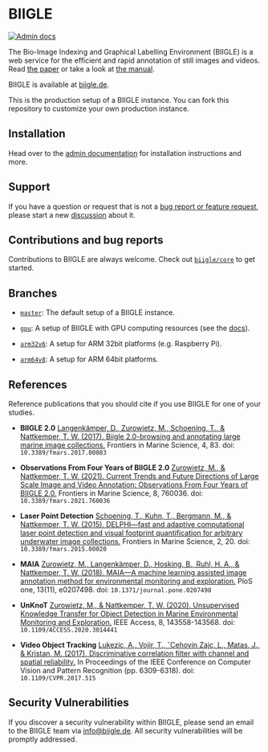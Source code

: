 # BIIGLE

[![Admin docs](https://readthedocs.org/projects/biigle-admin-documentation/badge/?version=latest)](https://biigle-admin-documentation.readthedocs.io/)

The Bio-Image Indexing and Graphical Labelling Environment (BIIGLE) is a web service for the efficient and rapid annotation of still images and videos. Read [the paper](https://doi.org/10.3389/fmars.2017.00083) or take a look at [the manual](https://biigle.de/manual).

BIIGLE is available at [biigle.de](https://biigle.de).

This is the production setup of a BIIGLE instance. You can fork this repository to customize your own production instance.

## Installation

Head over to the [admin documentation](https://biigle-admin-documentation.readthedocs.io/) for installation instructions and more.

## Support

If you have a question or request that is not a [bug report or feature request](https://github.com/biigle/core/blob/master/CONTRIBUTING.md), please start a new [discussion](https://github.com/orgs/biigle/discussions) about it.

## Contributions and bug reports

Contributions to BIIGLE are always welcome. Check out [`biigle/core`](https://github.com/biigle/core/blob/master/CONTRIBUTING.md) to get started.

## Branches

- [`master`](https://github.com/biigle/biigle/tree/master): The default setup of a BIIGLE instance.

- [`gpu`](https://github.com/biigle/biigle/tree/gpu): A setup of BIIGLE with GPU computing resources (see the [docs](https://biigle-admin-documentation.readthedocs.io/gpu/)).

- [`arm32v6`](https://github.com/biigle/biigle/tree/arm32v6): A setup for ARM 32bit platforms (e.g. Raspberry Pi).

- [`arm64v8`](https://github.com/biigle/biigle/tree/arm64v8): A setup for ARM 64bit platforms.

## References

Reference publications that you should cite if you use BIIGLE for one of your studies.

- **BIIGLE 2.0**
    [Langenkämper, D., Zurowietz, M., Schoening, T., & Nattkemper, T. W. (2017). Biigle 2.0-browsing and annotating large marine image collections.](https://doi.org/10.3389/fmars.2017.00083)
    Frontiers in Marine Science, 4, 83. doi: `10.3389/fmars.2017.00083`

- **Observations From Four Years of BIIGLE 2.0**
    [Zurowietz, M., & Nattkemper, T. W. (2021). Current Trends and Future Directions of Large Scale Image and Video Annotation: Observations From Four Years of BIIGLE 2.0.](https://doi.org/10.3389/fmars.2021.760036)
    Frontiers in Marine Science, 8, 760036. doi: `10.3389/fmars.2021.760036`

- **Laser Point Detection**
    [Schoening, T., Kuhn, T., Bergmann, M., & Nattkemper, T. W. (2015). DELPHI—fast and adaptive computational laser point detection and visual footprint quantification for arbitrary underwater image collections.](https://doi.org/10.3389/fmars.2015.00020)
    Frontiers in Marine Science, 2, 20. doi: `10.3389/fmars.2015.00020`

- **MAIA**
    [Zurowietz, M., Langenkämper, D., Hosking, B., Ruhl, H. A., & Nattkemper, T. W. (2018). MAIA—A machine learning assisted image annotation method for environmental monitoring and exploration.](https://doi.org/10.1371/journal.pone.0207498)
    PloS one, 13(11), e0207498. doi: `10.1371/journal.pone.0207498`

- **UnKnoT**
    [Zurowietz, M., & Nattkemper, T. W. (2020). Unsupervised Knowledge Transfer for Object Detection in Marine Environmental Monitoring and Exploration.](https://doi.org/10.1109/ACCESS.2020.3014441)
    IEEE Access, 8, 143558-143568. doi: `10.1109/ACCESS.2020.3014441`

- **Video Object Tracking**
    [Lukezic, A., Vojir, T., ˇCehovin Zajc, L., Matas, J., & Kristan, M. (2017). Discriminative correlation filter with channel and spatial reliability.](https://doi.org/10.1109/CVPR.2017.515)
    In Proceedings of the IEEE Conference on Computer Vision and Pattern Recognition (pp. 6309-6318). doi: `10.1109/CVPR.2017.515`

## Security Vulnerabilities

If you discover a security vulnerability within BIIGLE, please send an email to the BIIGLE team via <info@biigle.de>. All security vulnerabilities will be promptly addressed.

